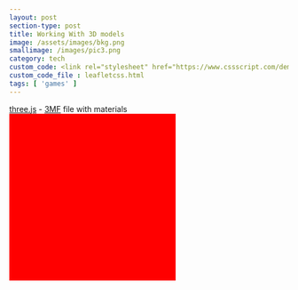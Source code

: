 ```yaml
---
layout: post
section-type: post
title: Working With 3D models
image: /assets/images/bkg.png
smallimage: /images/pic3.png
category: tech
custom_code: <link rel="stylesheet" href="https://www.cssscript.com/demo/gallery-lightbox-mk/mklb/css/mklb.css"/><link rel="stylesheet" href="https://unpkg.com/leaflet@1.7.1/dist/leaflet.css" integrity="sha512-xodZBNTC5n17Xt2atTPuE1HxjVMSvLVW9ocqUKLsCC5CXdbqCmblAshOMAS6/keqq/sMZMZ19scR4PsZChSR7A==" crossorigin=""/><script src="https://unpkg.com/leaflet@1.7.1/dist/leaflet.js" integrity="sha512-XQoYMqMTK8LvdxXYG3nZ448hOEQiglfqkJs1NOQV44cWnUrBc8PkAOcXy20w0vlaXaVUearIOBhiXZ5V3ynxwA==" crossorigin=""></script>
custom_code_file : leafletcss.html
tags: [ 'games' ]
---
```


<div id="info">
<a href="https://threejs.org" target="_blank" rel="noopener">three.js</a> -
<a href="http://3mf.io" target="_blank" rel="noopener">3MF</a> file with materials
</div>
<div id="canvas"></div>

<script src="../build/three.js"></script>

<div id="scene3d" style="width:300px; height:300px; background:red"></div>

<script>
var scene3d = document.getElementById("scene3d");
var CANVAS_WIDTH = 300;
var CANVAS_HEIGHT = 300;

// SCENE

scene = new THREE.Scene();

// CAMERA

camera = new THREE.PerspectiveCamera(45, CANVAS_WIDTH / CANVAS_HEIGHT, 0.1, 100);
camera.position.x = 17;
camera.position.y = 12;
camera.position.z = 13;
camera.lookAt(scene.position);

// RENDERER

renderer = new THREE.WebGLRenderer();
renderer.setClearColor(0x000, 1.0);
renderer.setSize(CANVAS_WIDTH, CANVAS_HEIGHT);

// GEOMETRY & MATERIALS

var cubeGeometry = new THREE.BoxGeometry(3, 3, 3);
var cubeMaterial = new THREE.MeshLambertMaterial({color: 0xff55ff});
var cube = new THREE.Mesh(cubeGeometry, cubeMaterial);
scene.add(cube);
cube.position.z = 4;

var ballGeometry = new THREE.SphereGeometry(3, 16, 16);
var ballMaterial = new THREE.MeshPhongMaterial({color: 0x33aaff});
var ball = new THREE.Mesh(ballGeometry, ballMaterial);
scene.add(ball);
ball.position.z = -5;

var floorGeometry = new THREE.BoxGeometry(30, 1, 30);
var floorMaterial = new THREE.MeshBasicMaterial({color: 0x656587});
var floor = new THREE.Mesh(floorGeometry, floorMaterial);
scene.add(floor);
floor.position.y = -3;
floor.receiveShadow = true;

// LIGHT

var spot1 = new THREE.SpotLight(0xffffff);
spot1.position.set(10, 100, -50);
scene.add(spot1);

// FINISH SCENE SETUP

// document.body.appendChild(scene3d.domElement);
scene3d.appendChild(renderer.domElement);
renderer.render(scene, camera);

</script>

<script type="module">
import * as THREE from '../build/three.module.js';

import { OrbitControls } from './jsm/controls/OrbitControls.js';
import { ThreeMFLoader } from './jsm/loaders/3MFLoader.js';

let camera, scene, renderer;

init();

function init() {

scene = new THREE.Scene();
scene.background = new THREE.Color( 0xa0a0a0 );
scene.fog = new THREE.Fog( 0xa0a0a0, 10, 500 );

camera = new THREE.PerspectiveCamera( 35, window.innerWidth / window.innerHeight, 1, 500 );
camera.position.set( - 50, 40, 50 );
scene.add( camera );

//

const hemiLight = new THREE.HemisphereLight( 0xffffff, 0x444444 );
hemiLight.position.set( 0, 100, 0 );
scene.add( hemiLight );

const dirLight = new THREE.DirectionalLight( 0xffffff );
dirLight.position.set( - 0, 40, 50 );
dirLight.castShadow = true;
dirLight.shadow.camera.top = 50;
dirLight.shadow.camera.bottom = - 25;
dirLight.shadow.camera.left = - 25;
dirLight.shadow.camera.right = 25;
dirLight.shadow.camera.near = 0.1;
dirLight.shadow.camera.far = 200;
dirLight.shadow.mapSize.set( 1024, 1024 );
scene.add( dirLight );

// scene.add( new THREE.CameraHelper( dirLight.shadow.camera ) );

//

const manager = new THREE.LoadingManager();

const loader = new ThreeMFLoader( manager );
loader.load( './models/3mf/truck.3mf', function ( object ) {

object.quaternion.setFromEuler( new THREE.Euler( - Math.PI / 2, 0, 0 ) );
// z-up conversion

object.traverse( function ( child ) {

child.castShadow = true;

} );

scene.add( object );

} );

//

manager.onLoad = function () {

render();

};

//

const ground = new THREE.Mesh( new THREE.PlaneGeometry( 1000, 1000 ), new THREE.MeshPhongMaterial( { color: 0x999999, depthWrite: false } ) );
ground.rotation.x = - Math.PI / 2;
ground.position.y = 11;
ground.receiveShadow = true;
scene.add( ground );

//

renderer = new THREE.WebGLRenderer( { antialias: true } );
renderer.setPixelRatio( window.devicePixelRatio );
renderer.setSize( window.innerWidth, window.innerHeight );
renderer.outputEncoding = THREE.sRGBEncoding;
renderer.shadowMap.enabled = true;
renderer.shadowMap.type = THREE.PCFSoftShadowMap;
document.body.appendChild( renderer.domElement );

//

const controls = new OrbitControls( camera, renderer.domElement );
controls.addEventListener( 'change', render );
controls.minDistance = 50;
controls.maxDistance = 200;
controls.enablePan = false;
controls.target.set( 0, 20, 0 );
controls.update();

window.addEventListener( 'resize', onWindowResize );

render();

}

function onWindowResize() {

camera.aspect = window.innerWidth / window.innerHeight;
camera.updateProjectionMatrix();

renderer.setSize( window.innerWidth, window.innerHeight );

render();

}

function render() {

renderer.render( scene, camera );

}

</script>
